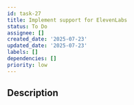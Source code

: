 ```yaml
---
id: task-27
title: Implement support for ElevenLabs
status: To Do
assignee: []
created_date: '2025-07-23'
updated_date: '2025-07-23'
labels: []
dependencies: []
priority: low
---
```


## Description
